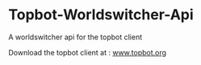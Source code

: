 # Topbot-Worldswitcher-Api
A worldswitcher api for the topbot client

Download the topbot client at : www.topbot.org
